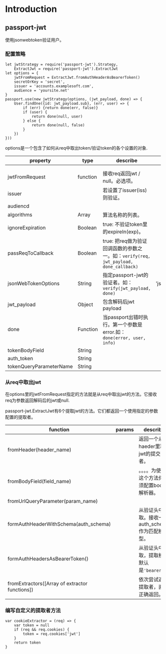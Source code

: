 # Introduction

## passport-jwt

使用jsonwebtoken验证用户。

### 配置策略

    let jwtStrategy = require('passport-jwt').Strategy,
    	ExtractJwt = require('passport-jwt').ExtractJwt
    let options = {
    	jwtFromRequest = ExtractJwt.fromAuthHeaderAsBearerToken()
    	secretOrKey = 'secret',
    	issuer = 'accounts.examplesoft.com',
    	audience = 'yoursite.net'
    }
    passport.use(new jwtStrategy(options, (jwt_payload, done) => {
    	User.findOne({id: jwt_payload.sub}, (err, user) => {
    		if (err) {return done(err, false)}
    		if (user) {
    			return done(null, user)
    		} else {
    			return done(null, false)
    		}
    	})
    }))

options是一个包含了如何从req中取出token/验证token的各个设置的对象.

| property                | type     | describe                                                     | default        |
| ----------------------- | -------- | ------------------------------------------------------------ | -------------- |
|                         |          |                                                              |                |
|                         |          |                                                              |                |
| jwtFromRequest          | function | 接收req返回jwt / null。必选项。                              |                |
| issuer                  |          | 若设置了issuer(iss)则验证。                                  |                |
| audiencd                |          |                                                              |                |
| algorithms              | Array    | 算法名称的列表。                                             |                |
| ignoreExpiration        | Boolean  | true: 不验证token里的expireIn(exp)。                         |                |
| passReqToCallback       | Boolean  | true: 把req做为验证回调函数的参数之一。如：`verify(req, jwt_payload, done_callback)` |                |
| jsonWebTokenOptions     | String   | 指定passport-jwt的验证者。如：`verify(jwt_payload, done)`    | 'jsonwebtoken' |
| jwt_payload             | Object   | 包含解码后jwt payload                                        |                |
| done                    | Function | 当passport出错时执行。第一个参数是error.如：`done(error, user, info)` |                |
| tokenBodyField          | String   |                                                              |                |
| auth_token              | String   |                                                              |                |
| tokenQueryParameterName | String   |                                                              |                |

### 从req中取出jwt

在options里的jwtFromRequest指定的方法就是从req中取出jwt的方法。它接收req为参数返回解码后的jwt或null.

passport-jwt.ExtractJwt有6个提取jwt的方法。它们都返回一个使用指定的参数配置的提取者。

| function                                       | params | describe                                          |      |
| ---------------------------------------------- | ------ | ------------------------------------------------- | ---- |
| fromHeader(header_name)                        |        | 返回一个从haeder里取jwt的提交者。                 |      |
| fromBodyField(field_name)                      |        | 。。。。为使用这个方法你必须配置body解析器。      |      |
| fromUrlQueryParameter(param_name)              |        |                                                   |      |
| formAuthHeaderWithSchema(auth_schema)          |        | 从验证头中提取。接收一个auth_schema作为匹配模型。 |      |
| formAuthHeadersAsBearerToken()                 |        | 从验证头中提取，提取模型默认是`'bearer'`.         |      |
| fromExtractors([Array of extractor functions]) |        | 依次尝试返回提取者，直到正确返回。                |      |

### 编写自定义的提取者方法

```
var cookieExtractor = (req) => {
	var token = null
	if (req && req.cookies) {
		token = req.cookies['jwt']
	}
	return token
}
```

